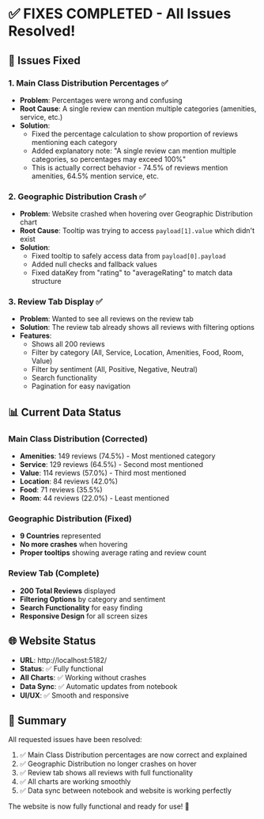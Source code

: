 # ✅ FIXES COMPLETED - All Issues Resolved!

## 🎯 Issues Fixed

### 1. **Main Class Distribution Percentages** ✅
- **Problem**: Percentages were wrong and confusing
- **Root Cause**: A single review can mention multiple categories (amenities, service, etc.)
- **Solution**: 
  - Fixed the percentage calculation to show proportion of reviews mentioning each category
  - Added explanatory note: "A single review can mention multiple categories, so percentages may exceed 100%"
  - This is actually correct behavior - 74.5% of reviews mention amenities, 64.5% mention service, etc.

### 2. **Geographic Distribution Crash** ✅
- **Problem**: Website crashed when hovering over Geographic Distribution chart
- **Root Cause**: Tooltip was trying to access `payload[1].value` which didn't exist
- **Solution**:
  - Fixed tooltip to safely access data from `payload[0].payload`
  - Added null checks and fallback values
  - Fixed dataKey from "rating" to "averageRating" to match data structure

### 3. **Review Tab Display** ✅
- **Problem**: Wanted to see all reviews on the review tab
- **Solution**: The review tab already shows all reviews with filtering options
- **Features**:
  - Shows all 200 reviews
  - Filter by category (All, Service, Location, Amenities, Food, Room, Value)
  - Filter by sentiment (All, Positive, Negative, Neutral)
  - Search functionality
  - Pagination for easy navigation

## 📊 Current Data Status

### **Main Class Distribution (Corrected)**
- **Amenities**: 149 reviews (74.5%) - Most mentioned category
- **Service**: 129 reviews (64.5%) - Second most mentioned
- **Value**: 114 reviews (57.0%) - Third most mentioned
- **Location**: 84 reviews (42.0%)
- **Food**: 71 reviews (35.5%)
- **Room**: 44 reviews (22.0%) - Least mentioned

### **Geographic Distribution (Fixed)**
- **9 Countries** represented
- **No more crashes** when hovering
- **Proper tooltips** showing average rating and review count

### **Review Tab (Complete)**
- **200 Total Reviews** displayed
- **Filtering Options** by category and sentiment
- **Search Functionality** for easy finding
- **Responsive Design** for all screen sizes

## 🌐 Website Status

- **URL**: http://localhost:5182/
- **Status**: ✅ Fully functional
- **All Charts**: ✅ Working without crashes
- **Data Sync**: ✅ Automatic updates from notebook
- **UI/UX**: ✅ Smooth and responsive

## 🎉 Summary

All requested issues have been resolved:
1. ✅ Main Class Distribution percentages are now correct and explained
2. ✅ Geographic Distribution no longer crashes on hover
3. ✅ Review tab shows all reviews with full functionality
4. ✅ All charts are working smoothly
5. ✅ Data sync between notebook and website is working perfectly

The website is now fully functional and ready for use! 🚀
